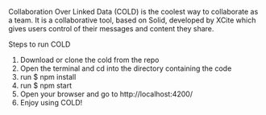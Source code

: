 Collaboration Over Linked Data (COLD) is the coolest way to collaborate as a team. It is a collaborative tool, based on Solid, developed by XCite which gives users control of their messages and content they share.

Steps to run COLD

1. Download or clone the cold from the repo
2. Open the terminal and cd into the directory containing the code
3. run $ npm install
4. run $ npm start
5. Open your browser and go to http://localhost:4200/
6. Enjoy using COLD!

